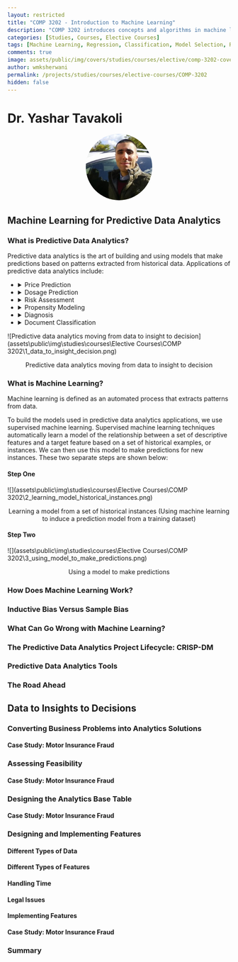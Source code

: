 ```yaml
---
layout: restricted
title: "COMP 3202 - Introduction to Machine Learning"
description: "COMP 3202 introduces concepts and algorithms in machine learning for regression and classification tasks. The course gives the student the basic ideas and intuition behind model selection and evaluation, and selected machine learning methods such as random forests, support vector machines, and hidden Markov models."
categories: [Studies, Courses, Elective Courses]
tags: [Machine Learning, Regression, Classification, Model Selection, Random Forests, Support Vector Machines, Hidden Markov Models]
comments: true
image: assets/public/img/covers/studies/courses/elective/comp-3202-cover.png
author: wmksherwani
permalink: /projects/studies/courses/elective-courses/COMP-3202
hidden: false
---
```


# Dr. Yashar Tavakoli

<html lang="en">
    <div style="display: flex; justify-content: space-around; align-items: center;">
        <div style="text-align: center;">
            <img src="assets/public/img/people/Yashar Tavakoli.png" alt="Team Member" style="width: 150px; object-fit: cover; border-radius: 50%;">
        </div>
    </div>
</html>

<!-- <html lang="en">
<link href="https://cdnjs.cloudflare.com/ajax/libs/font-awesome/6.0.0-beta3/css/all.min.css" rel="stylesheet">
<div id="star-wrapper" style="margin: 0; display: flex; justify-content: center; align-items: center;">
    <div style="display: flex; justify-content: center; align-items: center; font-size: 50px;">
        <i class="fas fa-star" style="color: gold;"></i>
        <i class="fas fa-star" style="color: gold;"></i>
        <i class="fas fa-star" style="color: gold;"></i>
        <i class="fas fa-star" style="color: gold;"></i>
        <i class="fas fa-star" style="color: gold;"></i>
    </div>
</div>
</html> -->

## Machine Learning for Predictive Data Analytics

### What is Predictive Data Analytics?

Predictive data analytics is the art of building and using models that make predictions based on patterns extracted from historical data. Applications of predictive data analytics include:

 - <details>
    <summary>Price Prediction</summary>
        Predicting future prices of products or services based on historical data and trends.
    </details>
 - <details>
    <summary>Dosage Prediction</summary>
        Determining the correct dosage of medication or treatment for specific conditions or populations.
    </details>
 - <details>
    <summary>Risk Assessment</summary>
        Evaluating the likelihood of future events or outcomes, often in finance, healthcare, or insurance.
    </details>
 - <details>
    <summary>Propensity Modeling</summary>
        Identifying the likelihood of a customer or user exhibiting a particular behavior, such as purchasing a product.
    </details>
 - <details>
    <summary>Diagnosis</summary>
        The identification of diseases or conditions based on symptoms, test results, or patient data.
    </details>
 - <details>
    <summary>Document Classification</summary>
        Categorizing documents into predefined categories or classes using text analysis techniques.
    </details>


![Predictive data analytics moving from data to insight to decision](assets\public\img\studies\courses\Elective Courses\COMP 3202\1_data_to_insight_decision.png)
<div style="text-align: center;">Predictive data analytics moving from data to insight to decision</div>

### What is Machine Learning?
Machine learning is defined as an automated process that extracts patterns from data.

To build the models used in predictive data analytics applications, we use supervised machine learning. Supervised machine learning techniques automatically learn a model of the relationship between a set of descriptive features and a target feature based on a set of historical examples, or instances. We can then use this model to make predictions for new instances. These two separate steps are shown below:

#### Step One
![](assets\public\img\studies\courses\Elective Courses\COMP 3202\2_learning_model_historical_instances.png)
<div style="text-align: center;">Learning a model from a set of historical instances (Using machine learning to induce a prediction model from a
training dataset)</div>

#### Step Two
![](assets\public\img\studies\courses\Elective Courses\COMP 3202\3_using_model_to_make_predictions.png)
<div style="text-align: center;">Using a model to make predictions</div>

### How Does Machine Learning Work?



### Inductive Bias Versus Sample Bias
### What Can Go Wrong with Machine Learning?
### The Predictive Data Analytics Project Lifecycle: CRISP-DM
### Predictive Data Analytics Tools
### The Road Ahead

## Data to Insights to Decisions

### Converting Business Problems into Analytics Solutions
#### Case Study: Motor Insurance Fraud
### Assessing Feasibility
#### Case Study: Motor Insurance Fraud
### Designing the Analytics Base Table
#### Case Study: Motor Insurance Fraud
### Designing and Implementing Features
#### Different Types of Data
#### Different Types of Features
#### Handling Time
#### Legal Issues
#### Implementing Features
#### Case Study: Motor Insurance Fraud
### Summary

<!-- 
## Information-Based Learning

### Big Idea
### Fundamentals
#### Decision Trees
#### Shannon’s Entropy Model
#### Information Gain
### Standard Approach: The ID3 Algorithm
#### A Worked Example: Predicting Vegetation Distributions
#### Extensions and Variations
#### Alternative Feature Selection and Impurity Metrics
#### Handling Continuous Descriptive Features
#### Predicting Continuous Targets
#### Tree Pruning
#### Model Ensembles
##### Bagging
##### Boosting
##### Gradient Boosting
### Summary

#### Probability-Based Learning

#### Big Idea
#### Fundamentals
#### Bayes’ Theorem
#### Bayesian Prediction
#### Conditional Independence and Factorization
#### Standard Approach: The Naive Bayes Model
#### A Worked Example
#### Extensions and Variations
#### Smoothing
#### Continuous Features: Probability Density Functions
#### Continuous Features: Binning
#### Bayesian Networks
#### Summary

## Similarity-Based Learning

### Big Idea
### Fundamentals
#### Feature Space
#### Measuring Similarity Using Distance Metrics
### Standard Approach: The Nearest Neighbor Algorithm
#### A Worked Example
### Extensions and Variations
#### Handling Noisy Data
#### Efficient Memory Search
#### Data Normalization
#### Predicting Continuous Targets
#### Other Measures of Similarity
#### Feature Selection
### Summary

## Error-Based Learning

### Big Idea
### Fundamentals
#### Simple Linear Regression
#### Measuring Error
#### Error Surfaces
### Standard Approach: Multivariable Linear Regression with Gradient Descent
#### Multivariable Linear Regression
#### Gradient Descent
#### Choosing Learning Rates and Initial Weights
#### A Worked Example
### Extensions and Variations
#### Interpreting Multivariable Linear Regression Models
#### Setting the Learning Rate Using Weight Decay
#### Handling Categorical Descriptive Features
#### Handling Categorical Target Features: Logistic Regression
#### Modeling Non-Linear Relationships
#### Multinomial Logistic Regression
#### Support Vector Machines
### Summary
  -->
